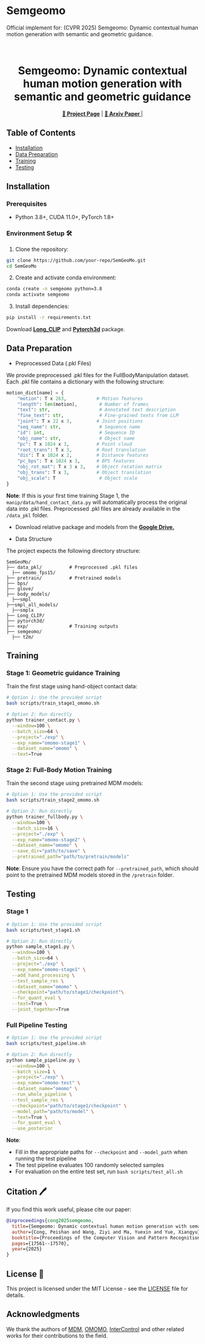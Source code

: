 # Semgeomo
Official implement for: (CVPR 2025) Semgeomo: Dynamic contextual human motion generation with semantic and geometric guidance.

<br>
<p align="center">
<h1 align="center"><strong>Semgeomo: Dynamic contextual human motion generation with semantic and geometric guidance
</strong></h1>
<p align="center">
  <a href="https://4dvlab.github.io/project_page/semgeomo/"><b>📖 Project Page</b></a> |
  <a href="https://arxiv.org/pdf/2503.01291"><b>📄 Arxiv Paper </b></a> |
</p>


## Table of Contents
- [Installation](#installation)
- [Data Preparation](#data-preparation)
- [Training](#training)
- [Testing](#testing)

## Installation

### Prerequisites
- Python 3.8+, CUDA 11.0+, PyTorch 1.8+

### Environment Setup 🛠️

1. Clone the repository:
```bash
git clone https://github.com/your-repo/SemGeoMo.git
cd SemGeoMo
```

2. Create and activate conda environment:
```bash
conda create -n semgeomo python=3.8
conda activate semgeomo
```

3. Install dependencies:
```bash
pip install -r requirements.txt
```
Download **[Long_CLIP](https://github.com/beichenzbc/Long-CLIP.git)** and **[Pytorch3d](https://github.com/facebookresearch/pytorch3d.git)** package.


## Data Preparation 

* Preprocessed Data (.pkl Files)

We provide preprocessed .pkl files for the FullBodyManipulation dataset. Each .pkl file contains a dictionary with the following structure:

```python
motion_dict[name] = {
    "motion": T x 263,           # Motion features
    "length": len(motion),        # Number of frames
    "text": str,                  # Annotated text description
    "fine_text": str,             # Fine-grained texts from LLM
    "joint": T x 22 x 3,         # Joint positions
    "seq_name": str,              # Sequence name
    "id": int,                    # Sequence ID
    "obj_name": str,              # Object name
    "pc": T x 1024 x 3,          # Point cloud
    "root_trans": T x 3,         # Root translation
    "dis": T x 1024 x 2,         # Distance features
    "pc_bps": T x 1024 x 3,      # BPS features
    "obj_rot_mat": T x 3 x 3,    # Object rotation matrix
    "obj_trans": T x 3,          # Object translation
    "obj_scale": T                # Object scale
}
```

**Note**: If this is your first time training Stage 1, the `manip/data/hand_contact_data.py` will automatically process the original data into .pkl files. Preprocessed .pkl files are already available in the `/data_pkl` folder.

* Download relative package and models from the **[Google Drive.](https://drive.google.com/drive/folders/1iKANCKEV_FdAwv_0KNJ0JIDEAOIext30?usp=sharing)**


* Data Structure

The project expects the following directory structure:
```
SemGeoMo/
├── data_pkl/          # Preprocessed .pkl files
  ├── omomo_fps15/
├── pretrain/          # Pretrained models
├── bps/
├── glove/
├── body_models/
  ├──smpl
├──smpl_all_models/
  ├──smplx
├── Long_CLIP/
├── pytorch3d/
├── exp/               # Training outputs
├── semgeomo/  
  ├── t2m/       
```

## Training

### Stage 1: Geometric guidance Training

Train the first stage using hand-object contact data:

```bash
# Option 1: Use the provided script
bash scripts/train_stage1_omomo.sh

# Option 2: Run directly
python trainer_contact.py \
  --window=100 \
  --batch_size=64 \
  --project="./exp" \
  --exp_name="omomo-stage1" \
  --dataset_name="omomo" \
  --text=True
```

### Stage 2: Full-Body Motion Training

Train the second stage using pretrained MDM models:

```bash
# Option 1: Use the provided script
bash scripts/train_stage2_omomo.sh

# Option 2: Run directly
python trainer_fullbody.py \
  --window=100 \
  --batch_size=16 \
  --project="./exp" \
  --exp_name="omomo-stage2" \
  --dataset_name="omomo" \
  --save_dir="path/to/save" \
  --pretrained_path="path/to/pretrain/models"
```

**Note**: Ensure you have the correct path for `--pretrained_path`, which should point to the pretrained MDM models stored in the `/pretrain` folder.

## Testing

### Stage 1


```bash
# Option 1: Use the provided script
bash scripts/test_stage1.sh

# Option 2: Run directly
python sample_stage1.py \
  --window=100 \
  --batch_size=64 \
  --project="./exp" \
  --exp_name="omomo-stage1" \
  --add_hand_processing \
  --test_sample_res \
  --dataset_name="omomo" \
  --checkpoint="path/to/stage1/checkpoint"\
  --for_quant_eval \
  --text=True \
  --joint_together=True
```

### Full Pipeline Testing

```bash
# Option 1: Use the provided script
bash scripts/test_pipeline.sh

# Option 2: Run directly
python sample_pipeline.py \
  --window=100 \
  --batch_size=1 \
  --project="./exp" \
  --exp_name="omomo-test" \
  --dataset_name="omomo" \
  --run_whole_pipeline \
  --test_sample_res \
  --checkpoint="path/to/stage1/checkpoint" \
  --model_path="path/to/model" \
  --text=True \
  --for_quant_eval \
  --use_posterior
```

**Note**: 
- Fill in the appropriate paths for `--checkpoint` and `--model_path` when running the test pipeline
- The test pipeline evaluates 100 randomly selected samples
- For evaluation on the entire test set, run `bash scripts/test_all.sh`


## Citation 🖊️

If you find this work useful, please cite our paper:

```bibtex
@inproceedings{cong2025semgeomo,
  title={Semgeomo: Dynamic contextual human motion generation with semantic and geometric guidance},
  author={Cong, Peishan and Wang, Ziyi and Ma, Yuexin and Yue, Xiangyu},
  booktitle={Proceedings of the Computer Vision and Pattern Recognition Conference},
  pages={17561--17570},
  year={2025}
}
```

## License 🎫

This project is licensed under the MIT License - see the [LICENSE](LICENSE) file for details.

## Acknowledgments

We thank the authors of [MDM](https://github.com/GuyTevet/motion-diffusion-model), [OMOMO](https://lijiaman.github.io/projects/omomo/), [InterControl](https://github.com/zhenzhiwang/intercontrol) and other related works for their contributions to the field.
